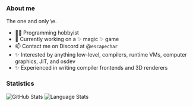 ### About me
The one and only \e.  
- 👨‍💻 Programming hobbyist
- 🍰 Currently working on a ✨ magic ✨ game
- 📫 Contact me on Discord at @`escapechar`
- ✨ Interested by anything low-level, compilers, runtime VMs, computer graphics, JIT, and osdev
- ✨ Experienced in writing compiler frontends and 3D renderers
### Statistics
![GitHub Stats](https://github-readme-stats.vercel.app/api?username=EscapeCharacter-dev&count_private=true&show_icons=true&theme=github_dark)
![Language Stats](https://github-readme-stats-git-masterrstaa-rickstaa.vercel.app/api/top-langs/?username=EscapeCharacter-dev&layout=compact&theme=github_dark)

<!--
**EscapeCharacter-dev/EscapeCharacter-dev** is a ✨ _special_ ✨ repository because its `README.md` (this file) appears on your GitHub profile.

Here are some ideas to get you started:

- 🔭 I’m currently working on ...
- 🌱 I’m currently learning ...
- 👯 I’m looking to collaborate on ...
- 🤔 I’m looking for help with ...
- 💬 Ask me about ...
- 📫 How to reach me: ...
- 😄 Pronouns: ...
- ⚡ Fun fact: ...
-->
